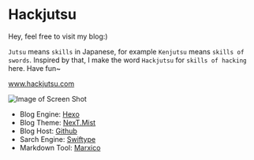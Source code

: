 # Hackjutsu

Hey, feel free to visit my blog:)

`Jutsu` means `skills` in Japanese, for example `Kenjutsu` means `skills of swords`. Inspired by that, I make the word `Hackjutsu` for `skills of hacking` here. Have fun~

www.hackjutsu.com

![Image of Screen Shot](https://github.com/hackjustu/Hackjustu/blob/master/ScreenShot.png)

- Blog Engine: [Hexo](https://hexo.io/)
- Blog Theme: [NexT.Mist](https://github.com/iissnan/hexo-theme-next)
- Blog Host: [Github](https://github.com/hackjustu/hackjustu.github.io)
- Sarch Engine: [Swiftype](https://swiftype.com/)
- Markdown Tool: [Marxico](https://marxi.co/)
